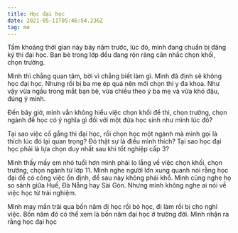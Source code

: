 ```yaml
---
title: Học đại học
date: 2021-05-11T05:46:54.236Z
tag: me
---
```

Tầm khoảng thời gian này bảy năm trước, lúc đó, mình đang chuẩn bị đăng ký thi đại học. Bạn bè trong lớp đều đang rộn ràng cân nhắc chọn khối, chọn trường. 

Mình thì chẳng quan tâm, bời vì chẳng biết làm gì. Mình đã định sẽ không học đại học. Nhưng rồi bị ba mẹ ép quá nên mới chọn thi y đa khoa. Như vậy vừa ngầu trong mắt bạn bè, vừa chiều theo ý ba mẹ và vừa khó đậu, đúng ý mình. 

Đến bây giờ, mình vẫn không hiểu việc chọn khối để thi, chọn trường, chọn ngành để học có ý nghĩa gì đối với một đứa học sinh như mình lúc đó? 

Tại sao việc cố gắng thi đại học, rồi chọn học một ngành mà mình gọi là thích lúc đó lại quan trọng? Đó thật sự là điều mình thích? Tại sao học đại học phải là lựa chọn duy nhất sau khi tốt nghiệp cấp 3? 

Mình thấy mấy em nhỏ tuổi hơn mình phải lo lắng về việc chọn khối, chọn trường, chọn ngành từ lớp 11. Mình nghe người lớn xung quanh nói rằng học đại để có công việc ổn định, để sau này không phải khổ. Mình cũng nghe họ so sánh giữa Huế, Đà Nẵng hay Sài Gòn. Nhưng mình không nghe ai nói về việc học từ trải nghiệm.

Mình may mắn trải qua bốn năm đi học rồi bỏ học, đi làm rồi bị cho nghỉ việc. Bốn năm đó có thể xem là bốn năm đại học ở trường đời. Mình nhận ra rằng học đại học
